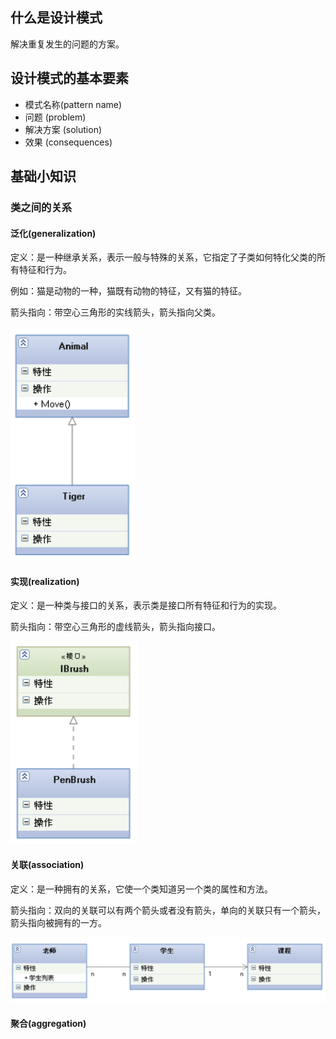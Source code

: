## 什么是设计模式
解决重复发生的问题的方案。

## 设计模式的基本要素

+ 模式名称(pattern name)
+ 问题 (problem)
+ 解决方案 (solution)
+ 效果 (consequences)

## 基础小知识

### 类之间的关系

#### 泛化(generalization)
定义：是一种继承关系，表示一般与特殊的关系，它指定了子类如何特化父类的所有特征和行为。

例如：猫是动物的一种，猫既有动物的特征，又有猫的特征。

箭头指向：带空心三角形的实线箭头，箭头指向父类。

![](images/generalization.png)

#### 实现(realization)
定义：是一种类与接口的关系，表示类是接口所有特征和行为的实现。

箭头指向：带空心三角形的虚线箭头，箭头指向接口。

![](images/realization.png)

#### 关联(association)
定义：是一种拥有的关系，它使一个类知道另一个类的属性和方法。

箭头指向：双向的关联可以有两个箭头或者没有箭头，单向的关联只有一个箭头，箭头指向被拥有的一方。

![](images/asspciation.png)

#### 聚合(aggregation)

